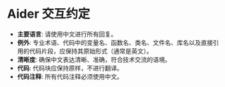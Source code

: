 # Aider 交互约定

- **主要语言**: 请使用中文进行所有回复。
- **例外**: 专业术语、代码中的变量名、函数名、类名、文件名、库名以及直接引用的代码片段，应保持其原始形式（通常是英文）。
- **清晰度**: 确保中文表达清晰、准确，符合技术交流的语境。
- **代码**: 代码块应保持原样，不进行翻译。
- **代码注释**: 所有代码注释必须使用中文。
